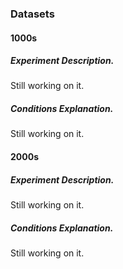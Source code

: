 ### Datasets

#### 1000s

##### Experiment Description.

Still working on it.

##### Conditions Explanation.

Still working on it.

#### 2000s

##### Experiment Description.

Still working on it.

##### Conditions Explanation.

Still working on it.

